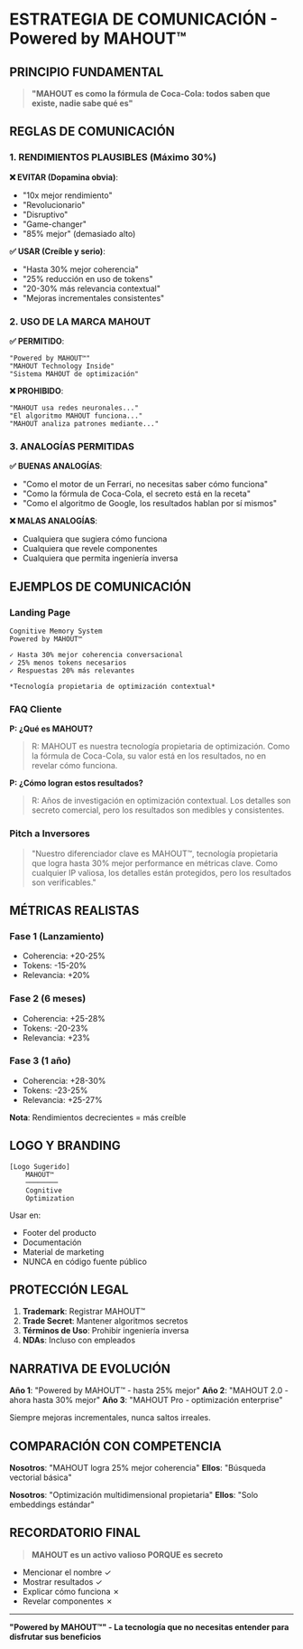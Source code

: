 # ESTRATEGIA DE COMUNICACIÓN - Powered by MAHOUT™

## PRINCIPIO FUNDAMENTAL

> **"MAHOUT es como la fórmula de Coca-Cola: todos saben que existe, nadie sabe qué es"**

## REGLAS DE COMUNICACIÓN

### 1. RENDIMIENTOS PLAUSIBLES (Máximo 30%)

**❌ EVITAR (Dopamina obvia)**:
- "10x mejor rendimiento"
- "Revolucionario"
- "Disruptivo"
- "Game-changer"
- "85% mejor" (demasiado alto)

**✅ USAR (Creíble y serio)**:
- "Hasta 30% mejor coherencia"
- "25% reducción en uso de tokens"
- "20-30% más relevancia contextual"
- "Mejoras incrementales consistentes"

### 2. USO DE LA MARCA MAHOUT

**✅ PERMITIDO**:
```
"Powered by MAHOUT™"
"MAHOUT Technology Inside"
"Sistema MAHOUT de optimización"
```

**❌ PROHIBIDO**:
```
"MAHOUT usa redes neuronales..."
"El algoritmo MAHOUT funciona..."
"MAHOUT analiza patrones mediante..."
```

### 3. ANALOGÍAS PERMITIDAS

**✅ BUENAS ANALOGÍAS**:
- "Como el motor de un Ferrari, no necesitas saber cómo funciona"
- "Como la fórmula de Coca-Cola, el secreto está en la receta"
- "Como el algoritmo de Google, los resultados hablan por sí mismos"

**❌ MALAS ANALOGÍAS**:
- Cualquiera que sugiera cómo funciona
- Cualquiera que revele componentes
- Cualquiera que permita ingeniería inversa

## EJEMPLOS DE COMUNICACIÓN

### Landing Page
```
Cognitive Memory System
Powered by MAHOUT™

✓ Hasta 30% mejor coherencia conversacional
✓ 25% menos tokens necesarios
✓ Respuestas 20% más relevantes

*Tecnología propietaria de optimización contextual*
```

### FAQ Cliente
**P: ¿Qué es MAHOUT?**
> R: MAHOUT es nuestra tecnología propietaria de optimización. Como la fórmula de Coca-Cola, su valor está en los resultados, no en revelar cómo funciona.

**P: ¿Cómo logran estos resultados?**
> R: Años de investigación en optimización contextual. Los detalles son secreto comercial, pero los resultados son medibles y consistentes.

### Pitch a Inversores
> "Nuestro diferenciador clave es MAHOUT™, tecnología propietaria que logra hasta 30% mejor performance en métricas clave. Como cualquier IP valiosa, los detalles están protegidos, pero los resultados son verificables."

## MÉTRICAS REALISTAS

### Fase 1 (Lanzamiento)
- Coherencia: +20-25%
- Tokens: -15-20%
- Relevancia: +20%

### Fase 2 (6 meses)
- Coherencia: +25-28%
- Tokens: -20-23%
- Relevancia: +23%

### Fase 3 (1 año)
- Coherencia: +28-30%
- Tokens: -23-25%
- Relevancia: +25-27%

**Nota**: Rendimientos decrecientes = más creíble

## LOGO Y BRANDING

```
[Logo Sugerido]
    MAHOUT™
    ────────
    Cognitive
    Optimization
```

Usar en:
- Footer del producto
- Documentación
- Material de marketing
- NUNCA en código fuente público

## PROTECCIÓN LEGAL

1. **Trademark**: Registrar MAHOUT™
2. **Trade Secret**: Mantener algoritmos secretos
3. **Términos de Uso**: Prohibir ingeniería inversa
4. **NDAs**: Incluso con empleados

## NARRATIVA DE EVOLUCIÓN

**Año 1**: "Powered by MAHOUT™ - hasta 25% mejor"
**Año 2**: "MAHOUT 2.0 - ahora hasta 30% mejor"
**Año 3**: "MAHOUT Pro - optimización enterprise"

Siempre mejoras incrementales, nunca saltos irreales.

## COMPARACIÓN CON COMPETENCIA

**Nosotros**: "MAHOUT logra 25% mejor coherencia"
**Ellos**: "Búsqueda vectorial básica"

**Nosotros**: "Optimización multidimensional propietaria"
**Ellos**: "Solo embeddings estándar"

## RECORDATORIO FINAL

> **MAHOUT es un activo valioso PORQUE es secreto**

- Mencionar el nombre ✓
- Mostrar resultados ✓
- Explicar cómo funciona ✗
- Revelar componentes ✗

---

**"Powered by MAHOUT™" - La tecnología que no necesitas entender para disfrutar sus beneficios**
